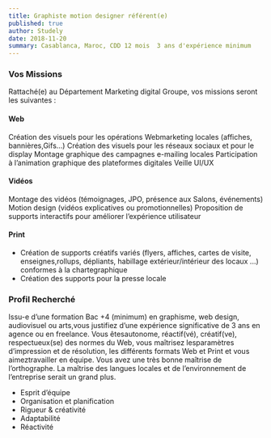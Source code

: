 ```yaml
---
title: Graphiste motion designer référent(e)
published: true
author: Studely
date: 2018-11-20
summary: Casablanca, Maroc, CDD 12 mois  3 ans d'expérience minimum
---
```


### <span class="has-text-primary">Vos Missions</span>

Rattaché(e) au Département Marketing digital Groupe, vos
missions seront les suivantes :

#### Web
 Création des visuels pour les opérations  Webmarketing locales (affiches, bannières,Gifs...)
 Création des visuels pour les réseaux sociaux et pour le display
 Montage graphique des campagnes e-mailing locales
 Participation à l’animation graphique des plateformes digitales
 Veille UI/UX

#### Vidéos
 Montage des vidéos (témoignages, JPO, présence aux Salons, événements)
 Motion design (vidéos explicatives ou promotionnelles)
 Proposition de supports interactifs pour améliorer l’expérience utilisateur

#### Print
 <ul>
     <li>Création de supports créatifs variés (flyers, affiches, cartes de visite, enseignes,rollups, dépliants, habillage extérieur/intérieur des locaux ...) conformes à la chartegraphique</li>
     <li>Création des supports pour la presse locale</li>
 </ul>

### <span class="has-text-primary">Profil Recherché</span>

<span class="has-text-justified">Issu-e d’une formation Bac +4 (minimum) en graphisme, web design, audiovisuel ou arts,vous justifiez d’une expérience significative de 3 ans en agence ou en freelance. Vous êtesautonome, réactif(vé), créatif(ve), respectueux(se) des normes du Web, vous maîtrisez lesparamètres d’impression et de résolution, les différents formats Web et Print et vous aimeztravailler en équipe. Vous avez une très bonne maîtrise de l’orthographe. La maîtrise des langues locales et de l’environnement de l’entreprise serait un grand plus.</span>

 <ul>
     <li>Esprit d’équipe</li>
     <li>Organisation et planification</li>
     <li>Rigueur & créativité</li>
     <li>Adaptabilité</li>
     <li>Réactivité</li>
 </ul>
